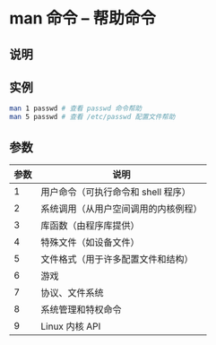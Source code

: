 # man 命令 – 帮助命令

## 说明

## 实例

```bash
man 1 passwd # 查看 passwd 命令帮助
man 5 passwd # 查看 /etc/passwd 配置文件帮助
```

## 参数

| 参数 | 说明                                 |
|------|--------------------------------------|
| 1    | 用户命令（可执行命令和 shell 程序）  |
| 2    | 系统调用（从用户空间调用的内核例程） |
| 3    | 库函数（由程序库提供）               |
| 4    | 特殊文件（如设备文件）               |
| 5    | 文件格式（用于许多配置文件和结构）   |
| 6    | 游戏                                 |
| 7    | 协议、文件系统                       |
| 8    | 系统管理和特权命令                   |
| 9    | Linux 内核 API                       |
